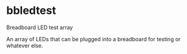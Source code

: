 # bbledtest
Breadboard LED test array

An array of LEDs that can be plugged into a breadboard for testing or whatever else.
